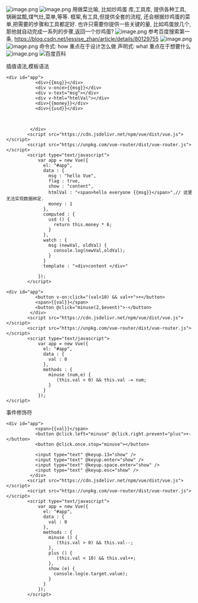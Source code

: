 ![image.png](https://upload-images.jianshu.io/upload_images/13637909-65aeb4ebf67427fc.png?imageMogr2/auto-orient/strip%7CimageView2/2/w/1240)
![image.png](https://upload-images.jianshu.io/upload_images/13637909-8169ea2cb56cd20d.png?imageMogr2/auto-orient/strip%7CimageView2/2/w/1240)
用做菜比喻,
比如炒鸡蛋
库,工具库, 提供各种工具, 锅碗盆瓢,煤气灶,菜单,等等.
框架,有工具,但提供全套的流程,
还会根据炒鸡蛋的菜单,把需要的步骤和工具都定好.
也许只需要你提供一些关键的量, 比如鸡蛋放几个,
那他就自动完成一系列的步骤,返回一个炒鸡蛋?
![image.png](https://upload-images.jianshu.io/upload_images/13637909-2571e4325d69827f.png?imageMogr2/auto-orient/strip%7CimageView2/2/w/1240)
参考百度搜索第一条,
https://blog.csdn.net/jessise_zhan/article/details/80129755
![image.png](https://upload-images.jianshu.io/upload_images/13637909-3aa26b3f5f0294f0.png?imageMogr2/auto-orient/strip%7CimageView2/2/w/1240)
![image.png](https://upload-images.jianshu.io/upload_images/13637909-8df493f7ca64726c.png?imageMogr2/auto-orient/strip%7CimageView2/2/w/1240)
命令式: how 重点在于设计怎么做
声明式: what 重点在于想要什么
![image.png](https://upload-images.jianshu.io/upload_images/13637909-f96eda6c99cd70f7.png?imageMogr2/auto-orient/strip%7CimageView2/2/w/1240)
![百度百科](https://upload-images.jianshu.io/upload_images/13637909-428407b75ffd845c.png?imageMogr2/auto-orient/strip%7CimageView2/2/w/1240)

插值语法,模板语法

```
<div id="app">
           <div>{{msg}}</div>
           <div v-once>{{msg}}</div>
           <div v-text="msg"></div>
           <div v-html="htmlVal"></div>
           <div>{{money}}</div>
           <div>{{usd}}</div>
           
           
           
         </div>
        <script src="https://cdn.jsdelivr.net/npm/vue/dist/vue.js"></script>
        <script src="https://unpkg.com/vue-router/dist/vue-router.js"></script>
        <script type="text/javascript">
            var app = new Vue({
              el: "#app",
              data : {
                msg : "hello Vue",
                flag : true,
                show : "content",
                htmlVal : "<span>hello everyone {{msg}}</span>",// 这里无法实现数据绑定.
                money : 1
              },
              computed : {
                usd () {
                  return this.money * 6;
                }
              },
              watch : {
                msg (newVal, oldVal) {
                  console.log(newVal,oldVal);
                }
              }
              template : "<div>content </div>"
              
            });
        </script>
```


```
<div id="app">
           <button v-on:click="(val<10) && val++">+</button>
           <span>{{val}}</span>
           <button @click="minuse(2,$event)">-</button>
         </div>
        <script src="https://cdn.jsdelivr.net/npm/vue/dist/vue.js"></script>
        <script src="https://unpkg.com/vue-router/dist/vue-router.js"></script>
        <script type="text/javascript">
            var app = new Vue({
              el: "#app",
              data : {
                val : 0
              },
              methods : {
                minuse (num,e) {
                   (this.val > 0) && this.val -= num;
                }
              }
            });
</script>
```
事件修饰符
```
<div id="app">
           <span>{{val}}</span>
           <button @click.left="minuse" @click.right.prevent="plus">+-</button>
           <button @click.once.stop="minuse"></button>
           
           <input type="text" @keyup.13="show" />
           <input type="text" @keyup.enter="show" />
           <input type="text" @keyup.space.enter="show" />
           <input type="text" @keyup.esc="show" />
         </div>
        <script src="https://cdn.jsdelivr.net/npm/vue/dist/vue.js"></script>
        <script src="https://unpkg.com/vue-router/dist/vue-router.js"></script>
        <script type="text/javascript">
            var app = new Vue({
              el: "#app",
              data : {
                val : 0
              },
              methods : {
                minuse () {
                   (this.val > 0) && this.val--;
                },
                plus () {
                   (this.val < 10) && this.val++;
                },
                show (e) {
                  console.log(e.target.value);
                }
              }
            });
        </script>
```